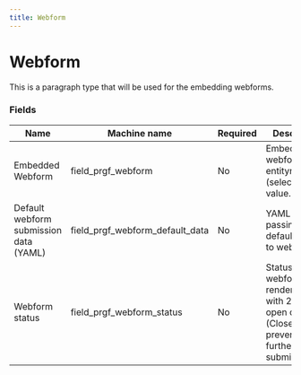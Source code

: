```yaml
---
title: Webform
---
```


# Webform
This is a paragraph type that will be used for the embedding webforms.

### Fields
| Name  | Machine name | Required | Description |
| ------------- | ------------- | ------------- | ------------- |
| Embedded Webform | field\_prgf_webform | No |Embedded webform entityreference (select). Single value. |
| Default webform submission data (YAML) | field\_prgf_webform_default_data | No | YAML code for passing in default values to webform. |
| Webform status | field\_prgf_webform_status | No | Status of webform on render. Radio with 2 options, open or closed (Closed prevents further submissions). |
